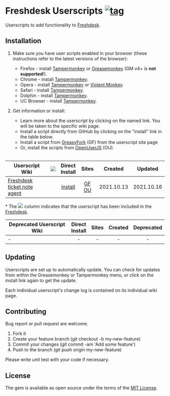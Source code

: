 # Freshdesk Userscripts [![tag](https://img.shields.io/github/tag/jinhucheung/freshdesk-userscripts.svg)](https://github.com/jinhucheung/freshdesk-userscripts/tags)

Userscripts to add functionality to [Freshdesk][freshdesk].

## Installation

1. Make sure you have user scripts enabled in your browser (these instructions refer to the latest versions of the browser):

	* Firefox - install [Tampermonkey](https://tampermonkey.net/?ext=dhdg&browser=firefox) or [Greasemonkey](https://addons.mozilla.org/en-US/firefox/addon/greasemonkey/) (GM v4+ is **not supported**!).
	* Chrome - install [Tampermonkey](https://tampermonkey.net/?ext=dhdg&browser=chrome).
	* Opera - install [Tampermonkey](https://tampermonkey.net/?ext=dhdg&browser=opera) or [Violent Monkey](https://addons.opera.com/en/extensions/details/violent-monkey/).
	* Safari - install [Tampermonkey](https://tampermonkey.net/?ext=dhdg&browser=safari).
	* Dolphin - install [Tampermonkey](https://tampermonkey.net/?ext=dhdg&browser=dolphin).
	* UC Browser - install [Tampermonkey](https://tampermonkey.net/?ext=dhdg&browser=ucweb).

2. Get information or install:
	* Learn more about the userscript by clicking on the named link. You will be taken to the specific wiki page.
	* Install a script directly from GitHub by clicking on the "install" link in the table below.
	* Install a script from [GreasyFork](https://greasyfork.org/en/users/693969-jinhucheung) (GF) from the userscript site page
	* Or, install the scripts from [OpenUserJS](https://openuserjs.org/users/jinhucheung/scripts) (OU).<br><br>

 | Userscript Wiki                          | ![][ico] |  Direct<br>Install  |            Sites            |  Created   |  Updated   |
 | ---------------------------------------- | :------: | :-----------------: | :-------------------------: | :--------: | :--------: |
 | [Freshdesk ticket note agent][ftna-wiki] |          | [install][ftna-raw] | [GF][ftna-gf] [OU][ftna-ou] | 2021.10.13 | 2021.10.16 |

  \* The ![][ico] column indicates that the userscript has been included in the [Freshdesk][freshdesk].


 | Deprecated Userscript Wiki | Direct<br>Install | Sites | Created | Deprecated |
 | -------------------------- | :---------------: | :---: | :-----: | :--------: |
 | -                          |         -         |   -   |    -    |     -      |

## Updating

Userscripts are set up to automatically update. You can check for updates from within the Greasemonkey or Tampermonkey menu, or click on the install link again to get the update.

Each individual userscript's change log is contained on its individual wiki page.

## Contributing

Bug report or pull request are welcome.

1. Fork it
2. Create your feature branch (git checkout -b my-new-feature)
3. Commit your changes (git commit -am 'Add some feature')
4. Push to the branch (git push origin my-new-feature)

Please write unit test with your code if necessary.

## License

The gem is available as open source under the terms of the [MIT License](LICENSE).

[ftna-wiki]: https://github.com/jinhucheung/freshdesk-userscripts/wiki/Freshdesk-Ticket-Note-Agent

[ftna-raw]: https://raw.githubusercontent.com/jinhucheung/freshdesk-userscripts/main/freshdesk-ticket-note-agent.user.js

[ftna-gf]: https://greasyfork.org/en/scripts/433975-freshdesk-ticket-note-agent

[ftna-ou]: https://openuserjs.org/scripts/jinhucheung/Freshdesk_Ticket_Note_Agent

[ico]: https://raw.githubusercontent.com/jinhucheung/freshdesk-userscripts/main/images/freshdesk.ico

[freshdesk]: https://freshdesk.com/